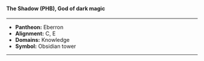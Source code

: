 #### The Shadow (PHB), God of dark magic
___

- **Pantheon:** Eberron
- **Alignment:** C, E
- **Domains:** Knowledge
- **Symbol:** Obsidian tower
___
